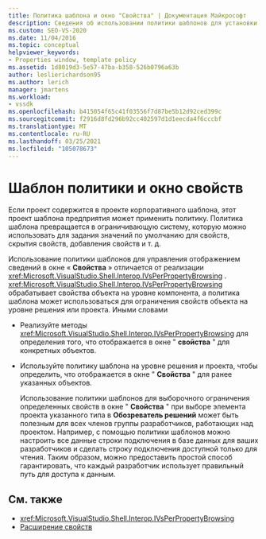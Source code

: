 ```yaml
---
title: Политика шаблона и окно "Свойства" | Документация Майкрософт
description: Сведения об использовании политики шаблонов для установки значений по умолчанию для свойств, скрытия свойств и добавления свойств в окно свойств.
ms.custom: SEO-VS-2020
ms.date: 11/04/2016
ms.topic: conceptual
helpviewer_keywords:
- Properties window, template policy
ms.assetid: 1d8019d3-5e57-47ba-b358-526b0796a63b
author: leslierichardson95
ms.author: lerich
manager: jmartens
ms.workload:
- vssdk
ms.openlocfilehash: b415054f65c41f03556f7d87be5b12d92ced399c
ms.sourcegitcommit: f2916d8fd296b92cc402597d1d1eecda4f6cccbf
ms.translationtype: MT
ms.contentlocale: ru-RU
ms.lasthandoff: 03/25/2021
ms.locfileid: "105078673"
---
```

# <a name="template-policy-and-the-properties-window"></a>Шаблон политики и окно свойств
Если проект содержится в проекте корпоративного шаблона, этот проект шаблона предприятия может применить политику. Политика шаблона превращается в ограничивающую систему, которую можно использовать для задания значений по умолчанию для свойств, скрытия свойств, добавления свойств и т. д.

 Использование политики шаблонов для управления отображением сведений в окне « **Свойства** » отличается от реализации <xref:Microsoft.VisualStudio.Shell.Interop.IVsPerPropertyBrowsing> . <xref:Microsoft.VisualStudio.Shell.Interop.IVsPerPropertyBrowsing> обрабатывает свойства объекта на уровне компонента, а политика шаблона может использоваться для ограничения свойств объекта на уровне решения или проекта. Иными словами

- Реализуйте методы <xref:Microsoft.VisualStudio.Shell.Interop.IVsPerPropertyBrowsing> для определения того, что отображается в окне " **свойства** " для конкретных объектов.

- Используйте политику шаблона на уровне решения и проекта, чтобы определить, что отображается в окне " **Свойства** " для ранее указанных объектов.

  Использование политики шаблонов для выборочного ограничения определенных свойств в окне " **Свойства** " при выборе элемента проекта указанного типа в **Обозреватель решений** может быть полезным для всех членов группы разработчиков, работающих над проектом. Например, с помощью политики шаблонов можно настроить все данные строки подключения в базе данных для ваших разработчиков и сделать строку подключения доступной только для чтения. Таким образом, можно предоставить простой способ гарантировать, что каждый разработчик использует правильный путь для доступа к данным.

## <a name="see-also"></a>См. также
- <xref:Microsoft.VisualStudio.Shell.Interop.IVsPerPropertyBrowsing>
- [Расширение свойств](../../extensibility/internals/extending-properties.md)
